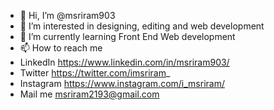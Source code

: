 - 👋 Hi, I’m @msriram903
- 👀 I’m interested in designing, editing and web development
- 🌱 I’m currently learning Front End Web development
- 📫 How to reach me 
- LinkedIn https://www.linkedin.com/in/msriram903/
- Twitter https://twitter.com/imsriram_
- Instagram https://www.instagram.com/i_msriram/
- Mail me msriram2193@gmail.com

<!---
msriram903/msriram903 is a ✨ special ✨ repository because its `README.md` (this file) appears on your GitHub profile.
You can click the Preview link to take a look at your changes.
--->
